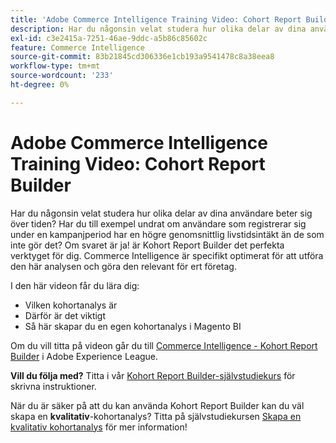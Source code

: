 ```yaml
---
title: 'Adobe Commerce Intelligence Training Video: Cohort Report Builder'
description: Har du någonsin velat studera hur olika delar av dina användare beter sig över tiden? Har du till exempel undrat om användare som registrerar sig under en kampanjperiod har en högre genomsnittlig livstidsintäkt än de som inte gör det? Om svaret är ja! är Kohort Report Builder det perfekta verktyget för dig. Commerce Intelligence är specifikt optimerat för att utföra den här analysen och göra den relevant för ert företag.
exl-id: c3e2415a-7251-46ae-9ddc-a5b86c85602c
feature: Commerce Intelligence
source-git-commit: 83b21845cd306336e1cb193a9541478c8a38eea8
workflow-type: tm+mt
source-wordcount: '233'
ht-degree: 0%

---
```


# Adobe Commerce Intelligence Training Video: Cohort Report Builder

Har du någonsin velat studera hur olika delar av dina användare beter sig över tiden? Har du till exempel undrat om användare som registrerar sig under en kampanjperiod har en högre genomsnittlig livstidsintäkt än de som inte gör det? Om svaret är ja! är Kohort Report Builder det perfekta verktyget för dig. Commerce Intelligence är specifikt optimerat för att utföra den här analysen och göra den relevant för ert företag.

I den här videon får du lära dig:

* Vilken kohortanalys är
* Därför är det viktigt
* Så här skapar du en egen kohortanalys i Magento BI

Om du vill titta på videon går du till [Commerce Intelligence - Kohort Report Builder](/docs/commerce-learn/tutorials/business-intelligence/cohort-report-builder.html) i Adobe Experience League.

**Vill du följa med?** Titta i vår [Kohort Report Builder-självstudiekurs](/docs/commerce-business-intelligence/mbi/analyze/sql/cohort-rpt-bldr.html) för skrivna instruktioner.

När du är säker på att du kan använda Kohort Report Builder kan du väl skapa en **kvalitativ**-kohortanalys? Titta på självstudiekursen [Skapa en kvalitativ kohortanalys](/docs/commerce-business-intelligence/mbi/analyze/sql/create-qual-cohort-analysis.html?lang=en) för mer information!
